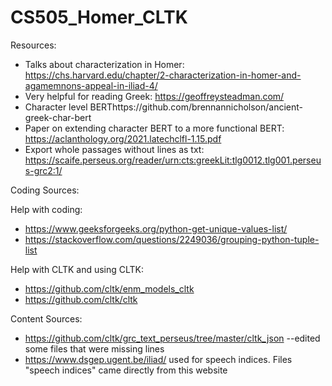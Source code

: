 # CS505_Homer_CLTK

Resources:
- Talks about characterization in Homer: https://chs.harvard.edu/chapter/2-characterization-in-homer-and-agamemnons-appeal-in-iliad-4/
- Very helpful for reading Greek: https://geoffreysteadman.com/
- Character level BERThttps://github.com/brennannicholson/ancient-greek-char-bert
- Paper on extending character BERT to a more functional BERT: https://aclanthology.org/2021.latechclfl-1.15.pdf
- Export whole passages without lines as txt: https://scaife.perseus.org/reader/urn:cts:greekLit:tlg0012.tlg001.perseus-grc2:1/


Coding Sources:

Help with coding:
- https://www.geeksforgeeks.org/python-get-unique-values-list/
- https://stackoverflow.com/questions/2249036/grouping-python-tuple-list

Help with CLTK and using CLTK:
- https://github.com/cltk/enm_models_cltk
- https://github.com/cltk/cltk


Content Sources:
- https://github.com/cltk/grc_text_perseus/tree/master/cltk_json --edited some files that were missing lines
- https://www.dsgep.ugent.be/iliad/  used for speech indices. Files "speech indices" came directly from this website

